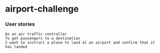 # airport-challenge

### User stories

```
As an air traffic controller
To get passengers to a destination
I want to instruct a plane to land at an airport and confirm that it has landed
```
